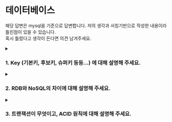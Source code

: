# 데이터베이스
해당 답변은 mysql을 기준으로 답변합니다.
저의 생각과 서칭기반으로 작성한 내용이라 틀린점이 있을 수 있습니다.  
혹시 틀렸다고 생각이 든다면 의견 남겨주세요.
<details>
  <summary><h3>1. Key (기본키, 후보키, 슈퍼키 등등...) 에 대해 설명해 주세요.</h3></summary>
  
- 기본키는 수정이 가능한가요?
  - Alter를 이용해 기본키를 삭제하고 다시 생성한다.
    - 생성 : `Alter table 테이블명 add (constraint 제약조건이름) primary key(컬럼명, 컬럼명)`
    - 삭제 : `Alter table 테이블명 drop (constraint 제약조건이름) primary key`
  - 기본키가 auto_increment일 경우 auto_increment를 해제후 삭제한다.
- 사실 MySQL의 경우, 기본키를 설정하지 않아도 테이블이 만들어집니다. 어떻게 이게 가능한 걸까요?
  - 먼저 답으로는 기본적으로 사용자가 설정하지 않아도 auto_increment 속성의 Generated Invisibed PK가 생성됩니다.
  - 그렇기에 그냥 명시적으로 생성하고 해당 컬럼을 활용하는것이 좋습니다.
  - PK가 없는 테이블에서 대량의 변경작업이 발생한다면, secondary장비에서 복제 지연이 발생하는 경우를 간헐적으로 경험할 수 있다고합니다.
    - [리플리케이션 문제(feat.복제지연, semi-sync)](https://iiaii.tistory.com/entry/%EB%A6%AC%ED%94%8C%EB%A6%AC%EC%BC%80%EC%9D%B4%EC%85%98%EC%9D%98-%EB%AC%B8%EC%A0%9C%EC%99%80-%ED%95%B4%EA%B2%B0%EB%B0%A9%EB%B2%95-%EB%B3%B5%EC%A0%9C%EC%A7%80%EC%97%B0-semi-sync)
  - 기본키가 있는 경우 테이블 탐색에 용이합니다.
  - 기본키를 이용하여 중복데이터 제거 나 검색시 특정 인덱스만 찾아보는 등의 방식이 가능하기 때문입니다.
  - 하지만 기본키가 없다고 테이블이 아닌것은 아니나 관계형 데이터베이스가 지향하는점과 어긋나는 경향이 있습니다.
  - [기본키에 대한 탐구](https://blog.naver.com/PostView.naver?blogId=k65fac&logNo=222399911833&parentCategoryNo=&categoryNo=68&viewDate=&isShowPopularPosts=true&from=search)
  - [리플리케이션](https://iiaii.tistory.com/entry/%EB%A6%AC%ED%94%8C%EB%A6%AC%EC%BC%80%EC%9D%B4%EC%85%98Replication)

- 외래키 값은 NULL이 들어올 수 있나요?
  - 네 가능합니다.
  - 하지만 대부분의 외래키는 다른 테이블의 PK 또는 UK입니다.
  - 그렇기에 특별한 경우가 아니라면 참조 무결성을 지켜주는것이 좋습니다.
  - 하지만 모든사원은 부서를 가지고 있지만 신입사원은 부서가 정해지지 않았을 수도 있으니 NULL일 수도 있겠죠?

- 어떤 칼럼의 정의에 UNIQUE 키워드가 붙는다고 가정해 봅시다. 이 칼럼을 활용한 쿼리의 성능은 그렇지 않은 것과 비교해서 어떻게 다를까요?
  - 해당 문제가 pk같은 인덱스 활용을 묻는것인지 pk가 아닌 unique 칼럼을 묻는것인지 모르겠다.
    - 일단 대충 정리하도록 하겠음
  - row-based 환경에서 pk가 없는 테이블의 replication할때 활용 가능하다.
  - UNIQUE 칼럼은 secondary index로 활용이 가능합니다.
  - 테이블당 여러개를 가질 수 있다.
  - 테이블은 clustered index를 기준으로 정렬되어있기에 secondary index 기준으로는 정렬되어 있지않다.
  - 하지만 secondary index가 꼭 unique 칼럼을 이용하는것은 아니다.
</details>

<details>
  <summary><h3>2. RDB와 NoSQL의 차이에 대해 설명해 주세요.</h3></summary>
  
- RDB의 강점과, 약점이 무엇인가요?
  - 강점
    - ACID, Transaction을 지원한다.
    - 명확한 데이터 구조 보장
    - UPDATE가 잦은 시스템에 용이
  - 약점
    - ACID, Transaction을 지키며 수평적 확장하는 것이 쉽지않다.(join 연산의 복잡성, 샤딩의 어려움)
    - 스키마 변경의 어려움
    - 복잡한 쿼리 연산에서의 성능 저하 우려
    - 비정형 데이터 처리의 한계
      
- NoSQL의 강점과, 약점이 무엇인가요?
  - 강점
    - 유연하고 자유로운 데이터 구조
    - 새로운 필드 추가의 자유로움
    - 많은 데이터양 처리에 용이
    - 수평적 확장 용이
  - 약점
    - ACID, Transaction을 지원하지 않는다.
    - 데이터 중복 발생 가능
    - 많은 중복 데이터로 인해 데이터 변경시 모든 컬렉션에서 수정해야함
    - 데이터 일관성 저하 및 용량 증가
    - 명확한 데이터 구조 보장 X

- RDB의 어떠한 특징 때문에 NoSQL에 비해 부하가 많이 걸릴 "수" 있을까요? (주의: 무조건 NoSQL이 RDB 보다 빠르다라고 생각하면 큰일 납니다!)
  - RDB의 경우 데이터의 무결성이 특징이라고 생각합니다.
  - 그렇기에 데이터의 여러 무결성들을 지키려면 Transaction과 lock 같은 기능이 잘 활용 되어야 하는데
  - 그러한 기능들이 같은양의 트래픽일 때 NoSQL보다 부하가 더 걸릴 요소로 작용한다고 생각합니다.
  - 많은 트래픽이 요구되는 상황에서 RDB의 경우 분산 DB설계가 쉽지 않습니다.
    - master/slave 구조 에서의 데이터 동기화 문제
    - 데이터 샤딩시 HotSpot-key 문제
    - 안정 해시 전략 구조
- NoSQL을 활용한 경험이 있나요? 있다면, 왜 RDB를 선택하지 않고 해당 DB를 선택했는지 설명해 주세요.
  - ~~활용한 경험 없음 ㅇㅁㅇ~~
  - 비 관계형 데이터베이스가 바람직한 경우
    - 아주 낮은 응답 지연시간이 요구됨
    - 다루는 데이터가 비정형데이터
    - 데이터를 직렬화 하거나 역직렬화 할 수 있기만 하면됨
    - 아주 많은 양의 데이터를 저장해야함
      
</details>

<details>
  <summary><h3>3. 트랜잭션이 무엇이고, ACID 원칙에 대해 설명해 주세요.</h3></summary>
  
- ACID 원칙을 DBMS는 어떻게 보장하나요?
  - 원자성(Atomicity)
    - 현재 수행하고 있는 트랜잭션의 변경 내역을 유지하며, 이전 commit된 상태를 임시 영역에 저장한다.
    - 수행중 트랜잭션 오류 발생시 임시 영역에 저장한 상태로 rollback한다.
    - UNDO 로그를 활용하여 rollback을 진행한다.
  - 일관성(Consistency)
    - 일관성은 트랜잭션 수행 전,후 데이터 모델의 모든 제약 조건을 만족하는것을 통해 보장한다.
    - 테이블 간의 참조키를 변경시 두 테이블 모두 데이터를 변경함으로써 일관성을 보장합니다.
  - 고립성(Isolation)
    - 
- 트랜잭션을 사용해 본 경험이 있나요? 어떤 경우에 사용할 수 있나요?
 -
- 읽기에는 트랜잭션을 걸지 않아도 될까요?
</details>
